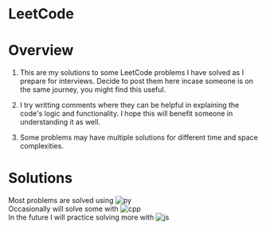 LeetCode
========
# Overview
1. This are my solutions to some LeetCode problems I have solved as I prepare for interviews.
Decide to post them here incase someone is on the same journey, you might find this useful.

2. I try writting comments where they can be helpful in explaining the code's logic and functionality.
I hope this will benefit someone in understanding it as well.

3. Some problems may have multiple solutions for different time and space complexities.

# Solutions
Most problems are solved using ![py]<br />
Occasionally will solve some with ![cpp]<br />
In the future I will practice solving more with ![js]<br />

<!-- Markdown link & img dfn's -->
[py]: https://img.shields.io/badge/-Python-004466?logo=Python
[cpp]: https://img.shields.io/badge/-C++-004466?logo=cplusplus
[js]: https://img.shields.io/badge/-JavaScript-004466?logo=JavaScript